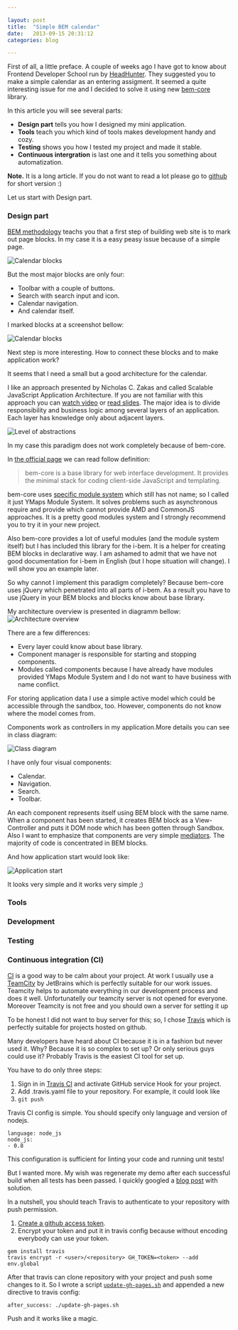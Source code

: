 ```yaml
---

layout: post
title:  "Simple BEM calendar"
date:   2013-09-15 20:31:12
categories: blog

---
```


First of all, a little preface. A couple of weeks ago I have got to know about Frontend Developer School run by [HeadHunter](http://hh.ru/locale.do?language=EN). They suggested you to make a simple calendar as an entering assigment. It seemed a quite interesting issue for me and I decided to solve it using new [bem-core](https://github.com/bem/bem-core/) library.

In this article you will see several parts:

  * **Design part** tells you how I designed my mini application.
  * **Tools** teach you which kind of tools makes development handy and cozy.
  * **Testing** shows you how I tested my project and made it stable.
  * **Continuous intergration** is last one and it tells you something about automatization.

**Note.** It is a long article. If you do not want to read a lot please go to [github](https://github.com/tarmolov/bem-calendar#bem-calendar-) for short version :)

Let us start with Design part.

### Design part
[BEM methodology](http://bem.info/) teachs you that a first step of building web site is to mark out page blocks. In my case it is a easy peasy issue because of a simple page.

![Calendar blocks](http://note.io/15DHkKr)

But the most major blocks are only four:

  * Toolbar with a couple of buttons.
  * Search with search input and icon.
  * Calendar navigation.
  * And calendar itself.

I marked blocks at a screenshot bellow:

![Calendar blocks](http://note.io/16agsV1)

Next step is more interesting. How to connect these blocks and to make application work?

It seems that I need a small but a good architecture for the calendar.

I like an approach presented by Nicholas C. Zakas and called Scalable JavaScript Application Architecture. If you are not familiar with this approach you can [watch video](http://bem.github.io/bem-bl/sets/common-desktop/i-bem/i-bem.en.html) or [read slides](http://bem.github.io/bem-bl/sets/common-desktop/i-bem/i-bem.en.html). The major idea is to divide responsibility and business logic among several layers of an application. Each layer has knowledge only about adjacent layers.

![Level of abstractions](http://note.io/18DheJU)

In my case this paradigm does not work completely because of bem-core.

In [the official page](https://github.com/bem/bem-core/) we can read follow definition:
> bem-core is a base library for web interface development. It provides the minimal stack for coding client-side JavaScript and templating.

bem-core uses [specific module system](https://github.com/ymaps/modules) which still has not name; so I called it just YMaps Module System. It solves problems such as asynchronous require and provide which cannot provide AMD and CommonJS approaches. It is a pretty good modules system and I strongly recommend you to try it in your new project.

Also bem-core provides a lot of useful modules (and the module system itself) but I has included this library for the i-bem. It is a helper for creating BEM blocks in declarative way. I am ashamed to admit that we have not good documentation for i-bem in English (but I hope situation will change). I will show you an example later.

So why cannot I implement this paradigm completely? Because bem-core uses jQuery which penetrated into all parts of i-bem. As a result you have to use jQuery in your BEM blocks and blocks know about base library.

My architecture overview is presented in diagramm bellow:
![Architecture overview](http://note.io/1btZpya)

There are a few differences:

  * Every layer could know about base library.
  * Component manager is responsible for starting and stopping components.
  * Modules called components because I have already have modules provided YMaps Module System and I do not want to have business with name conflict.

For storing application data I use a simple active model which could be accessible through the sandbox, too. However, components do not know where the model comes from.

Components work as controllers in my application.More details you can see in class diagram:

![Class diagram](https://raw.github.com/tarmolov/bem-calendar/master/doc/uml/ClassDiagram.png)

I have only four visual components:

  * Calendar.
  * Navigation.
  * Search.
  * Toolbar.

An each component represents itself using BEM block with the same name. When a component has been started, it creates BEM block as a View-Controller and puts it DOM node which has been gotten through Sandbox. Also I want to emphasize that components are very simple [mediators](http://en.wikipedia.org/wiki/Mediator_pattern). The majority of code is concentrated in BEM blocks.

And how application start would look like:

![Application start](https://raw.github.com/tarmolov/bem-calendar/master/doc/uml/ApplicationStart.png)

It looks very simple and it works very simple ;)

### Tools

### Development

### Testing

### Continuous integration (CI)

[CI](http://en.wikipedia.org/wiki/Continuous_integration) is a good way to be calm about your project. At work I usually use a [TeamCity](http://www.jetbrains.com/teamcity/) by JetBrains which is perfectly suitable for our work issues. Teamcity helps to automate everything in our development process and does it well. Unfortunatelly our teamcity server is not opened for everyone. Moreover Teamcity is not free and you should own a server for setting it up

To be honest I did not want to buy server for this; so, I chose [Travis](http://travis-ci.org/) which is perfectly suitable for projects hosted on github.

Many developers have heard about CI because it is in a fashion but never used it. Why? Because it is so complex to set up? Or only serious guys could use it? Probably Travis is the easiest CI tool for set up.

You have to do only three steps:

  1. Sign in in [Travis CI](http://travis-ci.org/) and activate GitHub service Hook for your project.
  2. Add .travis.yaml file to your repository. For example, it could look like
  3. ```git push```

Travis CI config is simple. You should specify only language and version of nodejs.

```
language: node_js
node_js:
- 0.8
```

This configuration is sufficient for linting your code and running unit tests!

But I wanted more. My wish was regenerate my demo after each successful build when all tests has been passed. I quickly googled a [blog post](http://sleepycoders.blogspot.ru/2013/03/sharing-travis-ci-generated-files.html) with solution.

In a nutshell, you should teach Travis to authenticate to your repository with push permission.

  1. [Create a github access token](https://help.github.com/articles/creating-an-access-token-for-command-line-use).
  2. Encrypt your token and put it in travis config because without encoding everybody can use your token.

```
gem install travis
travis encrypt -r <user>/<repository> GH_TOKEN=<token> --add env.global
```

After that travis can clone repository with your project and push some changes to it. So I wrote a script [```update-gh-pages.sh```](https://github.com/tarmolov/bem-calendar/blob/master/update-gh-pages.sh) and appended a new directive to travis config:

```
after_success: ./update-gh-pages.sh
```

Push and it works like a magic.
